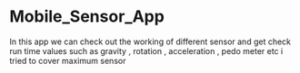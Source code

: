 # Mobile_Sensor_App

In this app we can check out the working of different sensor and get check run time values such as gravity , rotation , acceleration , pedo meter etc
i tried to cover maximum sensor
